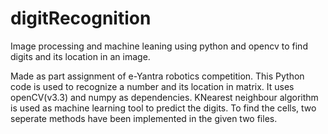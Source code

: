 # digitRecognition
Image processing and  machine leaning using python and opencv to find digits and its location in an image.

Made as part assignment of e-Yantra robotics competition.
This Python code is used to recognize a number and its location in matrix. It uses openCV(v3.3) and numpy as dependencies. 
KNearest neighbour algorithm is used as machine learning tool to predict the digits. To find the cells, two seperate methods have been implemented in the given two files.


